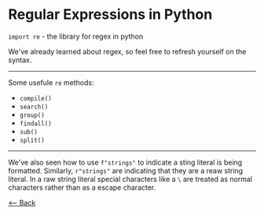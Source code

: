 # Regular Expressions in Python

`import re` - the library for regex in python

We've already learned about regex, so feel free to refresh yourself on the syntax.

---

Some usefule `re` methods:

- `compile()`
- `search()`
- `group()`
- `findall()`
- `sub()`
- `split()`

---

We've also seen how to use `f"strings"` to indicate a sting literal is being formatted.
Similarly, `r"strings"` are indicating that they are a reaw string literal. In a raw string literal special characters like a `\` are treated as normal characters rather than as a escape character.

[<-- Back](../README.md)
